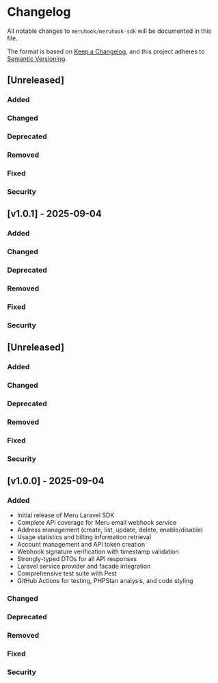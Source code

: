 # Changelog

All notable changes to `meruhook/meruhook-sdk` will be documented in this file.

The format is based on [Keep a Changelog](https://keepachangelog.com/en/1.0.0/),
and this project adheres to [Semantic Versioning](https://semver.org/spec/v2.0.0.html).

## [Unreleased]

### Added

### Changed

### Deprecated

### Removed

### Fixed

### Security

## [v1.0.1] - 2025-09-04

### Added

### Changed

### Deprecated

### Removed

### Fixed

### Security

## [Unreleased]

### Added

### Changed

### Deprecated

### Removed

### Fixed

### Security

## [v1.0.0] - 2025-09-04

### Added
- Initial release of Meru Laravel SDK
- Complete API coverage for Meru email webhook service
- Address management (create, list, update, delete, enable/disable)
- Usage statistics and billing information retrieval
- Account management and API token creation
- Webhook signature verification with timestamp validation
- Strongly-typed DTOs for all API responses
- Laravel service provider and facade integration
- Comprehensive test suite with Pest
- GitHub Actions for testing, PHPStan analysis, and code styling

### Changed

### Deprecated

### Removed

### Fixed

### Security